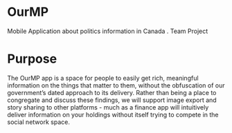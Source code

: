 # OurMP
Mobile Application about politics information in Canada
.
Team Project

# Purpose
The OurMP app is a space for people to easily get rich, meaningful information on the things that matter to them, without the obfuscation of our government’s dated approach to its delivery. Rather than being a place to congregate and discuss these findings, we will support image export and story sharing to other platforms - much as a finance app will intuitively deliver information on your holdings without itself trying to compete in the social network space.
